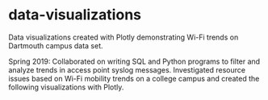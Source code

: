# data-visualizations
Data visualizations created with Plotly demonstrating Wi-Fi trends on Dartmouth campus data set.

Spring 2019: Collaborated on writing SQL and Python programs to filter and analyze trends in access point syslog messages. Investigated resource issues based on Wi-Fi mobility trends on a college campus and created the following visualizations with Plotly.
